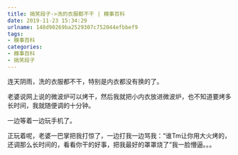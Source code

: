 ```yaml
---
title: 搞笑段子->洗的衣服都不干 | 糗事百科
date: 2019-11-23 15:34:29
urlname: 148d90269ba2529307c752044efbbef9
tags: 
- 糗事百科
categories:
- 糗事百科
- 搞笑段子
---
```

连天阴雨，洗的衣服都不干，特别是内衣都没有换的了。

老婆说网上说的微波炉可以烤干，然后我就把小内衣放进微波炉，也不知道要烤多长时间，我就随便调的十分钟。

一边等着一边玩手机了。

正玩着呢，老婆一巴掌把我打惊了，一边打我一边骂我：“谁Tm让你用大火烤的，还调那么长时间的，看看你干的好事，把我最好的罩罩烧了”我一脸懵逼。。。


